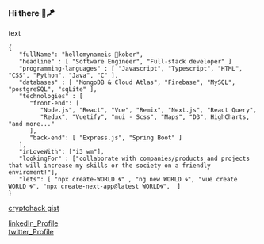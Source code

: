 ### Hi there 🤙🪁

<span>text</span>
```
{
   "fullName": "hellomynameis 🐐kober", 
   "headline" : [ "Software Engineer", "Full-stack developer" ]
   "programming-languages" : [ "Javascript", "Typescript", "HTML", "CSS", "Python", "Java", "C" ],
   "databases" : [ "MongoDB & Cloud Atlas", "Firebase", "MySQL", "postgreSQL", "sqLite" ],
   "technologies" : [
      "front-end": [ 
         "Node.js", "React", "Vue", "Remix", "Next.js", "React Query",
         "Redux", "Vuetify", "mui - Scss", "Maps", "D3", HighCharts, "and more..."
      ],
      "back-end": [ "Express.js", "Spring Boot" ]
   ],
   "inLoveWith": ["i3 wm"],
   "lookingFor" : ["collaborate with companies/products and projects that will increase my skills or the society on a friendly enviroment!"],
   "lets": [ "npx create-WORLD 🌀" , "ng new WORLD 🌀", "vue create WORLD 🌀", "npx create-next-app@latest WORLD🌀",  ]
}
```
<a href="https://gist.github.com/konsbe/b0479287a53f01a8cf18483a237277f4"> cryptohack gist</a>

[linkedIn_Profile](https://www.linkedin.com/in/konstantinos-berdelis-520722188)<br/>
[twitter_Profile](https://twitter.com/mperdememore)
